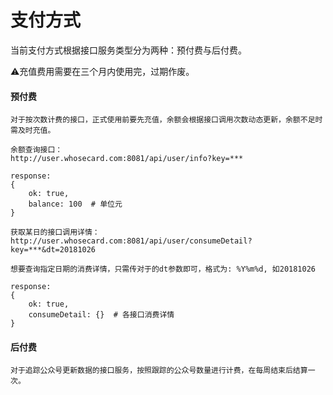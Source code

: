 # 支付方式

当前支付方式根据接口服务类型分为两种：预付费与后付费。

⚠️充值费用需要在三个月内使用完，过期作废。

#### 预付费
```
对于按次数计费的接口，正式使用前要先充值，余额会根据接口调用次数动态更新，余额不足时需及时充值。

余额查询接口：
http://user.whosecard.com:8081/api/user/info?key=***

response:
{
	ok: true,
	balance: 100  # 单位元
}

获取某日的接口调用详情：
http://user.whosecard.com:8081/api/user/consumeDetail?key=***&dt=20181026

想要查询指定日期的消费详情，只需传对于的dt参数即可，格式为: %Y%m%d, 如20181026

response:
{
	ok: true,
	consumeDetail: {}  # 各接口消费详情
}
```

#### 后付费
```
对于追踪公众号更新数据的接口服务，按照跟踪的公众号数量进行计费，在每周结束后结算一次。
```

